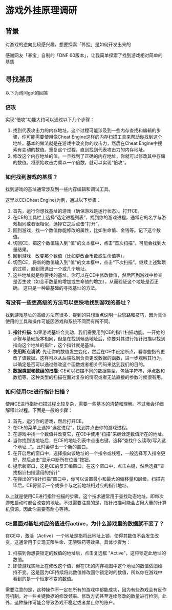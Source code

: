# 游戏外挂原理调研

## 背景

对游戏的逆向比较感兴趣，想要探索「外挂」是如何开发出来的

感谢网友「春宝」自制的「DNF 60版本」，让我简单探索了找到游戏相对简单的基质

## 寻找基质

以下为询问gpt的回答


### 倍攻

实现“倍攻”功能大约可以通过以下几个步骤：

1. 找到代表攻击力的内存地址。这个过程可能涉及到一些内存查找和编辑的步骤，你可能需要使用像Cheat Engine这样的内存扫描工具来帮助你找到这个地址。基本的做法就是在游戏中改变你的攻击力，然后在Cheat Engine中搜索有变动的数值。重复这个过程，直到找到代表攻击力的内存地址。
2. 修改这个内存地址的值。一旦找到了正确的内存地址，你就可以修改其中存储的数值。将原始攻击力乘以一个倍数，就可以实现“倍攻”。


### 如何找到游戏的基质？

找到游戏的基址通常涉及到一些内存编辑和调试工具。

这里以CE(Cheat Engine)为例，通过以下步骤：

1. 首先，运行你想找基址的游戏（确保游戏是运行状态）。打开CE。
2. 在CE的工具栏上选择“选定进程列表”，找到你的游戏进程，通常它的名字与游戏相同或者很相似，选择它之后点击“打开”。
3. 回到游戏，找一个数值你能修改的属性，比如生命值、金钱等。记下这个数值。
4. 切回CE，把这个数值输入到"值"的文本框中，点击“首次扫描”。可能会找到大量结果。
5. 回到游戏，改变那个数值（比如更改金币数或生命值等）。
6. 切回CE，将新的数值输入到"值"的文本框中，点击“下次扫描”。继续上述繁琐的过程，直到筛选出一个或几个地址。
7. 这些地址就是你要找的基址。你可以在CE中修改数值，然后回到游戏中检查是否生效（如金币数量的增加或生命值的增加），从而验证这个地址是否正确。
这只是一种最基础的寻找基址的方法。

### 有没有一些更高级的方法可以更快地找到游戏的基址？

找到游戏基址的高级方法有很多，提到的只想重点说明一些思路和技巧，因为具体使用的工具和操作可能因游戏和系统不同而有所不同。

1. <b>指针扫描</b>: 如果游戏基址会变动，我们需要用到CE的指针扫描功能。一开始的步骤与基础版本相同，但是在找到候选地址后，你要对其进行指针扫描以找到指向这个地址的指针，这个指针就是基址。
2. <b>使用断点调试</b>: 先让你的数值发生变化，然后在CE中设定断点，看哪些指令更改了该数据。这样可以从后端找到负责更改数据的函数，进一步观察其行为，以确定是否可以通过修改这个函数或者相关代码来达到我们的目的。
3. <b>数据类型和数组的扫描</b>: CE可以扫描不同的数据类型，包括字符串，浮点数和数组等。这种类型的扫描在面对复杂的情况或者无法直接的参数时候很有用。

### 如何使用CE进行指针扫描？

使用CE进行指针扫描过程比较复杂，需要一些基本的清楚和理解。不过我会详细解释此过程。下面是一般的步骤：

1. 首先，运行你的游戏，然后打开CE。
2. 在CE的菜单上选择“选定进程”，找到并点击你的游戏进程。
3. 在游戏中找一个数值并改变它，在CE中使用“扫描”来确诠定数值所在的地址。
4. 当你找到该地址后，在CE的地址列表中点击右键，选择“查找什么读取/写入这个地址…”。此时会弹出一个新的窗口。
5. 在开启后的窗口中，选择指向该地址的一个指令或线程，一般选择写入指令更好，然后点击“显示中断所在位置”按钮。
6. 提示新窗口，这是CE的反汇编窗口。在这个窗口中，点击右键，然后选择"查找指针扫描适用的指针"
7. 在弹出的“指针扫描”窗口中，你可以设置最小和最大的偏移量和层级。扫描完毕后，CE将显示一个或多个与之前地址相对应的指针地址。

以上就是使用CE进行指针扫描的步骤。这个技术通常用于查找动态地址，即每次游戏启动时都会改变的地址。不过需要注意的是，指针扫描可能会占用大量的计算机资源，因此你需要有耐心等待。

### CE里面对基址对应的值进行active，为什么游戏里的数据就不变了？

在CE中，激活（Active）一个地址是指将此地址上锁，使得其数值不会发生改变。这通常用于实现无限生命、无限弹药等效果。具体步骤为：

1. 扫描到你想要锁定的数值的地址后，点击复选框 "Active"，这将锁定此地址的数值。
2. 即使游戏实际上在修改这个值，但在CE的内存视图中这个地址的数值依旧维持不变。这是因为CE持续将此数值修改回你锁定时的数值，所以你在游戏中看到的是一个恒定不变的数值。

需要注意的是，这种操作不一定在所有的游戏中都能成功，因为有些游戏会有反作弊机制，对一些关键数据的修改频率、修改方式甚至连续修改的数量进行检测。此外，这种操作可能会导致游戏不稳定或者禁止你的账户。

